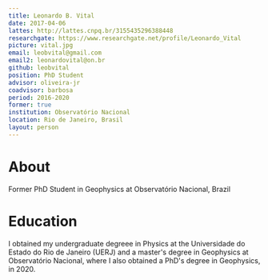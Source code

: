 ```yaml
---
title: Leonardo B. Vital
date: 2017-04-06
lattes: http://lattes.cnpq.br/3155435296388448
researchgate: https://www.researchgate.net/profile/Leonardo_Vital
picture: vital.jpg
email: leobvital@gmail.com
email2: leonardovital@on.br
github: leobvital
position: PhD Student
advisor: oliveira-jr
coadvisor: barbosa
period: 2016-2020
former: true
institution: Observatório Nacional
location: Rio de Janeiro, Brasil
layout: person
---
```


# About

Former PhD Student in Geophysics at Observatório Nacional, Brazil

# Education

I obtained my undergraduate degreee in Physics at the Universidade do Estado do
Rio de Janeiro (UERJ) and a master's degree in Geophysics at Observatório
Nacional, where I also obtained a PhD's degree in Geophysics, in 2020.
